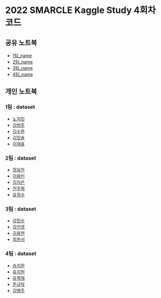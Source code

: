 # 2022 SMARCLE Kaggle Study 4회차 코드


## 공유 노트북
- [1팀_name]()
- [2팀_name]()
- [3팀_name]()
- [4팀_name]()

## 개인 노트북

### 1팀 : dataset
- [노지민]()
- [김범주]()
- [김수환]()
- [김민솔]()
- [이재표]()

### 2팀 : dataset
- [정유찬]()
- [이용빈]()
- [김지은]()
- [전주혁]()
- [유정수]()     
        
### 3팀 : dataset
- [강민수]()
- [강인영]()
- [김용현]()
- [최원서]()

### 4팀 : dataset
- [송지원](https://www.kaggle.com/code/song3song/smc-disaster-tweets-feat-nlp?scriptVersionId=96794213)
- [유지원](https://www.kaggle.com/jiyajiwon/predict-disaster-tweet-with-nlp)
- [유혁재](https://www.kaggle.com/dbgurwo/smc-basic-eda-cleaning-and-glove)
- [한규탁](https://www.kaggle.com/code/formeforu/smarcle-w4-disaster-tweets/notebook?scriptVersionId=96793964)
- [김병주]()

